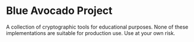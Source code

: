 # Blue Avocado Project

A collection of cryptographic tools for educational purposes.
None of these implementations are suitable for production use.
Use at your own risk.

